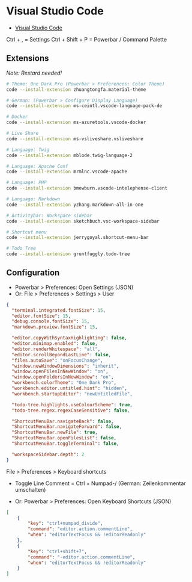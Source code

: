 # Visual Studio Code

* [Visual Studio Code](https://code.visualstudio.com/)

Ctrl + , = Settings
Ctrl + Shift + P = Powerbar / Command Palette

## Extensions

*Note: Restard needed!*

```bash
# Theme: One Dark Pro (Powerbar > Preferences: Color Theme)
code --install-extension zhuangtongfa.material-theme

# German: (Powerbar > Configure Display Language)
code --install-extension ms-ceintl.vscode-language-pack-de

# Docker
code --install-extension ms-azuretools.vscode-docker

# Live Share
code --install-extension ms-vsliveshare.vsliveshare

# Language: Twig
code --install-extension mblode.twig-language-2

# Language: Apache Conf
code --install-extension mrmlnc.vscode-apache

# Language: PHP
code --install-extension bmewburn.vscode-intelephense-client

# Language: Markdown
code --install-extension yzhang.markdown-all-in-one

# Activitybar: Workspace sidebar
code --install-extension sketchbuch.vsc-workspace-sidebar

# Shortcut menu
code --install-extension jerrygoyal.shortcut-menu-bar

# Todo Tree
code --install-extension gruntfuggly.todo-tree
```

## Configuration

* Powerbar > Preferences: Open Settings (JSON)
* Or: File > Preferences > Settings > User

```json
{
  "terminal.integrated.fontSize": 15,
  "editor.fontSize": 15,
  "debug.console.fontSize": 15,
  "markdown.preview.fontSize": 15,

  "editor.copyWithSyntaxHighlighting": false,
  "editor.minimap.enabled": false,
  "editor.renderWhitespace": "all",
  "editor.scrollBeyondLastLine": false,
  "files.autoSave": "onFocusChange",
  "window.newWindowDimensions": "inherit",
  "window.openFilesInNewWindow": "on",
  "window.openFoldersInNewWindow": "on",
  "workbench.colorTheme": "One Dark Pro",
  "workbench.editor.untitled.hint": "hidden",
  "workbench.startupEditor": "newUntitledFile",

  "todo-tree.highlights.useColourScheme": true,
  "todo-tree.regex.regexCaseSensitive": false,

  "ShortcutMenuBar.navigateBack": false,
  "ShortcutMenuBar.navigateForward": false,
  "ShortcutMenuBar.newFile": true,
  "ShortcutMenuBar.openFilesList": false,
  "ShortcutMenuBar.toggleTerminal": false,

  "workspaceSidebar.depth": 2
}
```

File > Preferences > Keyboard shortcuts

* Toggle Line Comment = Ctrl + Numpad-/ (German: Zeilenkommentar umschalten)

* Or: Powerbar > Preferences: Open Keyboard Shortcuts (JSON)

```json
[
    {
        "key": "ctrl+numpad_divide",
        "command": "editor.action.commentLine",
        "when": "editorTextFocus && !editorReadonly"
    },
    {
        "key": "ctrl+shift+7",
        "command": "-editor.action.commentLine",
        "when": "editorTextFocus && !editorReadonly"
    }
]
```
